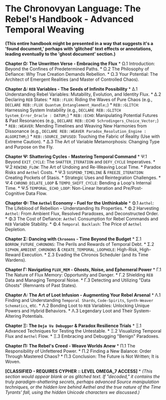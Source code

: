 # The Chronovyan Language: The Rebel's Handbook - Advanced Temporal Weaving

**(This entire handbook might be presented in a way that suggests it's a 'found document,' perhaps with 'glitched' text effects or annotations, leading eventually to the 'ghost document' section.)**

**Chapter Ω: The Unwritten Verse - Embracing the Flux**
    * Ω.1 Introduction: Beyond the Confines of Predetermined Paths.
    * Ω.2 The Philosophy of Defiance: Why True Creation Demands Rebellion.
    * Ω.3 Your Potential: The Architect of Emergent Realities (and Master of Controlled Chaos).

**Chapter Δ: `REB` Variables - The Seeds of Infinite Possibility**
    * Δ.1 Understanding Rebel Variables: Mutability, Evolution, and Identity Flux.
    * Δ.2 Declaring `REB` States:
        * `REB::FLUX`: Riding the Waves of Pure Chaos (e.g., `DECLARE REB::FLUX Quantum_Entanglement_Handle;`)
        * `REB::GLITCH`: Harnessing System Instability (e.g., `DECLARE REB::GLITCH System_Error_Oracle : DATUM;`)
        * `REB::ECHO`: Manipulating Potential Futures & Past Resonances (e.g., `DECLARE REB::ECHO Schrodingers_Choice_Vector;`)
        * `REB::WEAVER`: Mending Timelines and Weaving New Harmonies from Dissonance (e.g., `DECLARE REB::WEAVER Paradox_Resolution_Engine : ALGORITHM;`)
        * `REB::SOURCE_INFUSED`: Touching the Fabric of Reality (Use with Extreme Caution).
    * Δ.3 The Art of Variable Metamorphosis: Changing Type and Purpose on the Fly.

**Chapter Ψ: Shattering Cycles - Mastering Temporal Command**
    * Ψ.1 Beyond `EXIT_CYCLE`: The `SHATTER_ITERATION` and `DEFY_CYCLE` Imperatives.
    * Ψ.2 `REWIND_FLOW`: The Art of Undoing and Re-Weaving Local Time.
        * Paradox Risks and `Aethel` Costs.
    * Ψ.3 `SUSPEND_TIMELINE` & `FREEZE_ITERATION`: Creating Pockets of Stasis.
        * Strategic Uses and Reintegration Challenges.
    * Ψ.4 `CHRONO_DILATE_LOOP` & `TEMPO_SHIFT_CYCLE`: Bending a Loop's Internal Time.
    * Ψ.5 `TEMPORAL_ECHO_LOOP`: Non-Linear Iteration and Pre/Post-Cognitive Data Flow.

**Chapter Φ: The `Aethel` Economy - Fuel for the Unthinkable**
    * Φ.1 `Aethel`: The Lifeblood of Rebellion – Understanding Its Properties.
    * Φ.2 Harvesting `Aethel`: From Ambient Flux, Resolved Paradoxes, and Deconstructed Order.
    * Φ.3 The Cost of Defiance: `Aethel` Consumption for Rebel Commands and `REB` Variable Stability.
    * Φ.4 `Temporal Backlash`: The Price of `Aethel` Depletion.

**Chapter Σ: Dancing with `Chronons` - Time Beyond the Budget**
    * Σ.1 `BORROW_FUTURE_CHRONONS`: The Perils and Rewards of Temporal Debt.
    * Σ.2 `SIPHON_AMBIENT_CHRONONS` & `CREATE_TEMPORAL_LOOPHOLE`: High-Risk, High-Reward Execution.
    * Σ.3 Evading the Chronos Scheduler (and its Time Wardens).

**Chapter Γ: Navigating `FLUX_MEM` - Ghosts, Noise, and Ephemeral Power**
    * Γ.1 The Nature of Flux Memory: Opportunity and Danger.
    * Γ.2 Shielding `REB` Data and Managing Temporal Noise.
    * Γ.3 Detecting and Utilizing "Data Ghosts" (Remnants of Past States).

**Chapter Λ: The Art of Loot Infusion - Augmenting Your Rebel Arsenal**
    * Λ.1 Finding and Understanding `Temporal Shards`, `Code-Spirits`, `Synth-Weaver Schematics`, etc.
    * Λ.2 Bonding Loot to `REB` Variables: Unlocking Unique Powers and Hybrid Behaviors.
    * Λ.3 Legendary Loot and Their System-Altering Potentials.

**Chapter Ξ: The `Deja Vu Debugger` & Paradox Resilience Trials**
    * Ξ.1 Advanced Techniques for Testing the Untestable.
    * Ξ.2 Visualizing Temporal Flux and `Aethel` Flow.
    * Ξ.3 Embracing and Debugging "Benign" Paradoxes.

**Chapter Π: The Rebel's Creed - Weave Worlds Anew**
    * Π.1 The Responsibility of Unfettered Power.
    * Π.2 Finding a New Balance: Order Through Mastered Chaos?
    * Π.3 Conclusion: The Future is Not Written; It is Woven.

**[CLASSIFIED - REQUIRES CYPHER :: LEVEL OMEGA_7 ACCESS]**
    * *(This section would appear blank or as glitched text. If "decoded," it contains the truly paradigm-shattering secrets, perhaps advanced Source manipulation techniques, or the hidden lore behind Aethel and the true nature of the Time Tyrants' fall, using the hidden Unicode characters we discussed.)*

